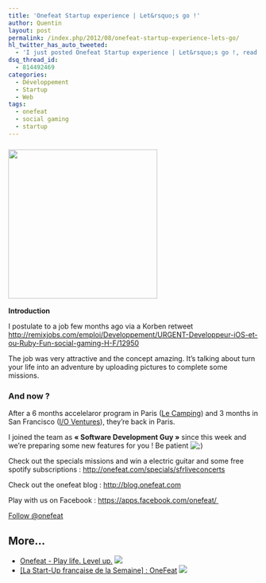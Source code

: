 ```yaml
---
title: 'Onefeat Startup experience | Let&rsquo;s go !'
author: Quentin
layout: post
permalink: /index.php/2012/08/onefeat-startup-experience-lets-go/
hl_twitter_has_auto_tweeted:
  - 'I just posted Onefeat Startup experience | Let&rsquo;s go !, read it here: http://blog.quentinrousseau.fr/?p=434'
dsq_thread_id:
  - 814492469
categories:
  - Développement
  - Startup
  - Web
tags:
  - onefeat
  - social gaming
  - startup
---
```

### [<img class="size-medium wp-image-572 alignleft" title="Onefeat Logo" src="http://blog.quentinrousseau.fr/wp-content/uploads/2012/08/starbig-300x300.png" alt="" width="300" height="300" />][1]

**Introduction**

<p>
  I postulate to a job few months ago via a Korben retweet <a href="http://remixjobs.com/emploi/Developpement/URGENT-Developpeur-iOS-et-ou-Ruby-Fun-social-gaming-H-F/12950" target="_blank">http://remixjobs.com/emploi/Developpement/URGENT-Developpeur-iOS-et-ou-Ruby-Fun-social-gaming-H-F/12950</a>
</p>

<p>
  The job was very attractive and the concept amazing. It&rsquo;s talking about turn your life into an adventure by uploading pictures to complete some missions.
</p>

<h3>
  And now ?
</h3>

<p>
  After a 6 months accelelaror program in Paris (<a href="http://www.lecamping.org/" target="_blank">Le Camping</a>) and 3 months in San Francisco (<a href="http://www.ventures.io/" target="_blank">I/O Ventures</a>), they&rsquo;re back in Paris.
</p>

<p>
  I joined the team as <strong>&laquo;&nbsp;Software Development Guy&nbsp;&raquo;</strong> since this week and we&rsquo;re preparing some new features for you ! Be patient <img src="http://blog.quentinrousseau.fr/wp-includes/images/smilies/icon_wink.gif" alt=";)" class="wp-smiley" />
</p>

<p>
  Check out the specials missions and win a electric guitar and some free spotify subscriptions : <a href="http://onefeat.com/specials/sfrliveconcerts" target="_blank">http://onefeat.com/specials/sfrliveconcerts</a>
</p>

<p>
  Check out the onefeat blog : <a href="http://blog.onefeat.com">http://blog.onefeat.com</a>
</p>

<p>
  Play with us on Facebook : <a href="https://apps.facebook.com/onefeat/" target="_blank">https://apps.facebook.com/onefeat/ </a>
</p>

<a class="twitter-follow-button" href="https://twitter.com/onefeat" data-show-count="false">Follow @onefeat</a>  


## More...

*   <a href="http://onefeat.com" title="Onefeat - Play life. Level up." rel="nofollow">Onefeat - Play life. Level up.</a> ![][2]
*   <a href="http://www.presse-citron.net/la-start-up-francaise-de-la-semaine-onefeat" title="[La Start-Up française de la Semaine] : OneFeat" rel="nofollow">[La Start-Up française de la Semaine] : OneFeat</a> ![][2]

 [1]: http://blog.quentinrousseau.fr/wp-content/uploads/2012/08/starbig.png
 [2]: http://blog.quentinrousseau.fr/wp-content/plugins/netblog/images/external-link-ltr-icon.png